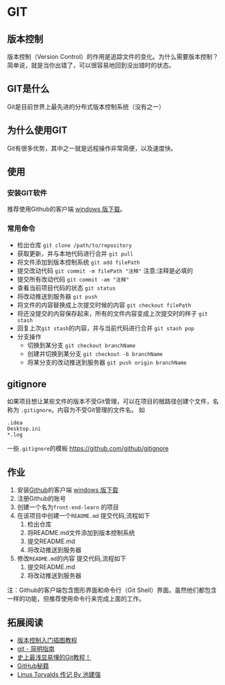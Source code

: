 # GIT
## 版本控制
版本控制（Version Control）的作用是追踪文件的变化。为什么需要版本控制？简单说，就是当你出错了，可以很容易地回到没出错时的状态。

## GIT是什么
Git是目前世界上最先进的分布式版本控制系统（没有之一）

## 为什么使用GIT
Git有很多优势，其中之一就是远程操作非常简便，以及速度快。

## 使用
### 安装GIT软件
推荐使用Github的客户端 [windows 版下载](https://windows.github.com/)。

###  常用命令
* 检出仓库 `git clone /path/to/repository`
* 获取更新，并与本地代码进行合并 `git pull`
* 将文件添加到版本控制系统 `git add filePath`
* 提交改动代码 `git commit -m filePath "注释"` 注意:注释是必填的
* 提交所有改动代码 `git commit -am "注释"`
* 查看当前项目代码的状态 `git status`
* 将改动推送到服务器 `git push`
* 将文件的内容替换成上次提交时候的内容 `git checkout filePath`
* 将还没提交的内容保存起来，所有的文件内容变成上次提交时的样子 `git stash`
* 回复上次`git stash`的内容，并与当前代码进行合并 `git stash pop`
* 分支操作
	* 切换到某分支 `git checkout branchName`
	* 创建并切换到某分支 `git checkout -b branchName`
	* 将某分支的改动推送到服务器 `git push origin branchName`

## gitignore
如果项目想让某些文件的版本不受Git管理，可以在项目的根路径创建个文件，名称为 `.gitignore`。内容为不受Git管理的文件名。 如
```
.idea
Desktop.ini
*.log
```

一些`.gitignore`的模板 https://github.com/github/gitignore

## 作业
1. 安装[Github](https://github.com/)的客户端 [windows 版下载](https://windows.github.com/)
1. 注册Github的账号
1. 创建一个名为`front-end-learn` 的项目
1. 在该项目中创建一个`README.md` 提交代码,流程如下
    1. 检出仓库
    1. 将README.md文件添加到版本控制系统
    1. 提交README.md
    1. 将改动推送到服务器
1. 修改`README.md`的内容 提交代码,流程如下
    1. 提交README.md
    1. 将改动推送到服务器

注：Github的客户端包含图形界面和命令行（Git Shell）界面。虽然他们都包含一样的功能，但推荐使用命令行来完成上面的工作。

## 拓展阅读
* [版本控制入门插图教程](http://www.ruanyifeng.com/blog/2008/12/a_visual_guide_to_version_control.html)
* [git - 简明指南](http://rogerdudler.github.io/git-guide/index.zh.html)
* [史上最浅显易懂的Git教程！](http://rogerdudler.github.io/git-guide/index.zh.html)
* [GitHub秘籍](https://github.com/tiimgreen/github-cheat-sheet/blob/master/README.zh-cn.md)
* [Linus Torvalds 传记 By 池建强](http://www.chenjunlu.com/2014/07/linus-torvalds-biography/)